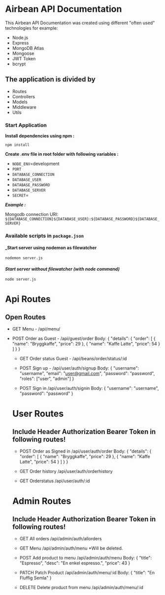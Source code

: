 # Airbean API Documentation

This Airbean API Documentation was created using different "often used" technologies for example:

- Node.js
- Express
- MongoDB Atlas
- Mongoose
- JWT Token
- bcrypt

## The application is divided by

- Routes
- Controllers
- Models
- Middleware
- Utils

### Start Application

**Install dependencies using npm :**

`npm install`

**Create .env file in root folder with following variables :**

- `NODE_ENV`=development
- `PORT`
- `DATABASE_CONNECTION`
- `DATABASE_USER`
- `DATABASE_PASSWORD`
- `DATABASE_SERVER`
- `SECRET`=<JWTSECRET>

**_Example :_**

Mongodb connection URI:
`${DATABASE_CONNECTION}${DATABASE_USER}:${DATABASE_PASSWORD}${DATABASE_SERVER}`

### Available scripts in `package.json`

#### \_Start server using nodemon as filewatcher

`nodemon server.js`

#### _Start server without filewatcher (with node command)_

`node server.js`

# Api Routes

## Open Routes

- GET Menu - /api/menu/

- POST Order as Guest - /api/guest/order
  Body:
  {
  "details": {
  "order": [
  {
  "name": "Bryggkaffe",
  "price": 29
  },
  {
  "name": "Kaffe Latte",
  "price": 54
  }
  ]
  }
  }

  - GET Order status Guest - /api/beans/order/status/:id

  - POST Sign up - /api/user/auth/signup
    Body:
    {
    "username": "username",
    "email": "user@gmail.com",
    "password": "password",
    "roles": ["user", "admin"]
    }

  - POST Sign in /api/user/auth/signin
    Body:
    {
    "username": "username",
    "password": "password"
    }

  # User Routes

  ## Include Header Authorization Bearer Token in following routes!

  - POST Order as Signed in /api/user/auth/order
    Body:
    {
    "details": {
    "order": [
    {
    "name": "Bryggkaffe",
    "price": 29
    },
    {
    "name": "Kaffe Latte",
    "price": 54
    }
    ]
    }
    }

  - GET Order history /api/user/auth/orderhistory

  - GET Orderstatus /api/user/auth/:id

  # Admin Routes

  ## Include Header Authorization Bearer Token in following routes!

  - GET All orders /api/admin/auth/allorders

  - GET Menu /api/admin/auth/menu \*Will be deleted.

  - POST Add product to menu /api/admin/auth/menu
    Body:
    {
    "title": "Espresso",
    "desc": "En enkel espresso.",
    "price": 43
    }

  - PATCH Patch Product /api/admin/auth/menu/:id
    Body:
    {
    "title": "En Fluffig Semla"
    }

  - DELETE Delete product from menu /api/admin/auth/menu/:id
